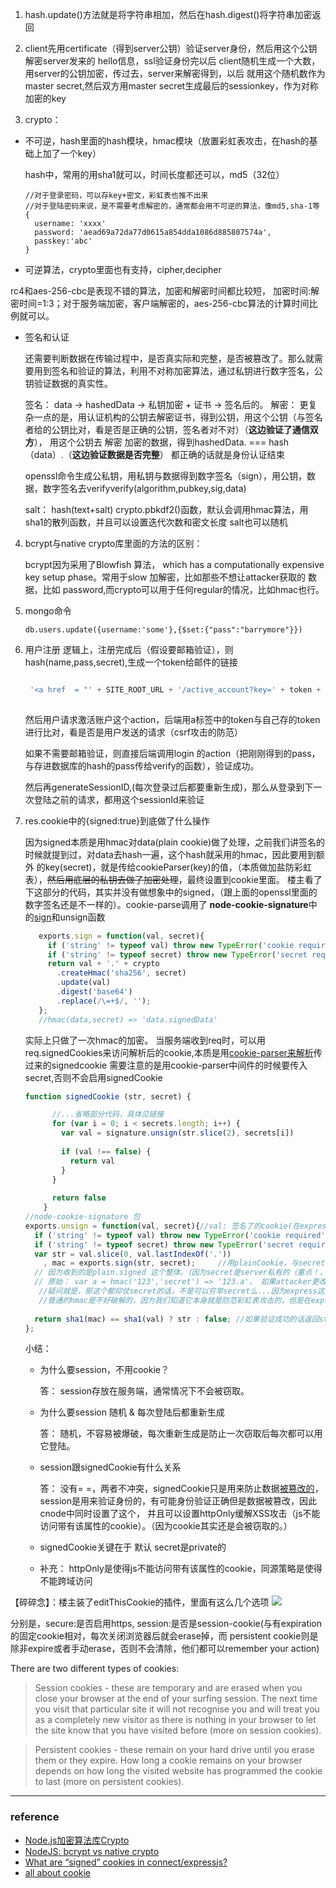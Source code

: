 1. hash.update()方法就是将字符串相加，然后在hash.digest()将字符串加密返回
2. client先用certificate（得到server公钥）验证server身份，然后用这个公钥解密server发来的
hello信息，ssl验证身份完以后 client随机生成一个大数，用server的公钥加密，传过去，server来解密得到，以后
就用这个随机数作为master secret,然后双方用master secret生成最后的sessionkey，作为对称加密的key

3. crypto：

 - 不可逆，hash里面的hash模块，hmac模块（放置彩虹表攻击，在hash的基础上加了一个key）

    hash中，常用的用sha1就可以，时间长度都还可以，md5（32位）
    
    ```
    //对于登录密码，可以存key+密文，彩虹表也推不出来
    //对于登陆密码来说，是不需要考虑解密的，通常都会用不可逆的算法，像md5,sha-1等
    {
      username: 'xxxx'
      password: 'aead69a72da77d0615a854dda1086d885807574a',
      passkey:'abc'
    }
    ```
  - 可逆算法，crypto里面也有支持，cipher,decipher
  
  rc4和aes-256-cbc是表现不错的算法，加密和解密时间都比较短，
  加密时间:解密时间=1:3；对于服务端加密，客户端解密的，aes-256-cbc算法的计算时间比例就可以。
  
  - 签名和认证
  
    还需要判断数据在传输过程中，是否真实际和完整，是否被篡改了。那么就需要用到签名和验证的算法，利用不对称加密算法，通过私钥进行数字签名，公钥验证数据的真实性。
    
    签名： data -> hashedData -> 私钥加密 + 证书 -> 签名后的。
    解密： 更复杂一点的是，用认证机构的公钥去解密证书，得到公钥，用这个公钥（与签名者给的公钥比对，看是否是正确的公钥，签名者对不对）（**这边验证了通信双方**），
    用这个公钥去 解密 加密的数据，得到hashedData. === hash（data）.（**这边验证数据是否完整**）
    都正确的话就是身份认证结束
    
    openssl命令生成公私钥，用私钥与数据得到数字签名（sign），用公钥，数据，数字签名去verifyverify(algorithm,pubkey,sig,data)
    
    salt： hash(text+salt)  crypto.pbkdf2()函数，默认会调用hmac算法，用sha1的散列函数，并且可以设置迭代次数和密文长度
    salt也可以随机
    
    
    
 4. bcrypt与native crypto库里面的方法的区别：
    
    bcrypt因为采用了Blowfish 算法， which has a computationally expensive key setup phase。常用于slow 加解密，比如那些不想让attacker获取的
    数据，比如 password,而crypto可以用于任何regular的情况，比如hmac也行。
 
 5. mongo命令
 
     ```
     db.users.update({username:'some'},{$set:{"pass":"barrymore"}}) 
     ```
 
 6. 用户注册
 逻辑上，注册完成后（假设要邮箱验证），则hash(name,pass,secret),生成一个token给邮件的链接
 
     ```javascript
     
      '<a href  = "' + SITE_ROOT_URL + '/active_account?key=' + token + '&name=' + name + '">激活链接</a>' 
  
     ```
 
    然后用户请求激活账户这个action，后端用a标签中的token与自己存的token进行比对，看是否是用户发送的请求（csrf攻击的防范）
 
    如果不需要邮箱验证，则直接后端调用login 的action（把刚刚得到的pass，与存进数据库的hash的pass传给verify的函数），验证成功。
    
    然后再generateSessionID,(每次登录过后都要重新生成)，那么从登录到下一次登陆之前的请求，都用这个sessionId来验证
    
 7. res.cookie中的{signed:true}到底做了什么操作
 
     因为signed本质是用hmac对data(plain cookie)做了处理，之前我们讲签名的时候就提到过，对data去hash一遍，这个hash就采用的hmac，因此要用到额外
     的key(secret)，就是传给cookieParser(key)的值，（本质做加盐防彩虹表），~~然后用底层的私钥去做了加密处理~~，最终设置到cookie里面。
     楼主看了下这部分的代码，其实并没有做想象中的signed，（跟上面的openssl里面的数字签名还是不一样的）。cookie-parse调用了
     **node-cookie-signature**中的[sign](https://github.com/tj/node-cookie-signature/blob/60f3be29232145e445aada51d520d370b0a52161/index.js#L16)和unsign函数
     
     ```Javascript
        exports.sign = function(val, secret){
          if ('string' != typeof val) throw new TypeError('cookie required');
          if ('string' != typeof secret) throw new TypeError('secret required');
          return val + '.' + crypto
            .createHmac('sha256', secret)
            .update(val)
            .digest('base64')
            .replace(/\=+$/, '');
        };
        //hmac(data,secret) => 'data.signedData'
    
    ```
    实际上只做了一次hmac的加密。
    当服务端收到req时，可以用req.signedCookies来访问解析后的cookie,本质是用[cookie-parser来解析](https://github.com/expressjs/cookie-parser/blob/master/index.js#L128)传过来的signedcookie
    需要注意的是用cookie-parser中间件的时候要传入secret,否则不会启用signedCookie
    
    ```javascript
    function signedCookie (str, secret) {
    
          //...省略部分代码，具体见链接
          for (var i = 0; i < secrets.length; i++) {
            var val = signature.unsign(str.slice(2), secrets[i])
        
            if (val !== false) {
              return val
            }
          }
        
          return false
        }
    //node-cookie-signature 包
    exports.unsign = function(val, secret){//val: 签名了的cookie(在express这边返回的实际上是刑如：`${plainCookie}.${sign(plainCookie,secret}`的值)）
      if ('string' != typeof val) throw new TypeError('cookie required');
      if ('string' != typeof secret) throw new TypeError('secret required');
      var str = val.slice(0, val.lastIndexOf('.'))
        , mac = exports.sign(str, secret);     //用plainCookie，与secret去再次hmac得到的值，与收到的signed去比对，因为hmac不可逆..所以需要知道原始的plainData去重复操作验证
      // 因为收到的是plain.signed 这个整体。（因为secret是server私有的（重点！，attacker无法知晓）），所以如果更改了这个,就会导致验证失败。
      // 原始： var a = hmac('123','secret') => '123.a'， 如果attacker更改为'123.b' hmac(123,secret)！== '123.b'，验证失败
       //疑问就是，那这个都仰仗secret的话，不是可以穷举secret么...因为express这边显示的把plain给写出来了，应该很容易穷举啊.
       //普通的hmac是不好破解的，因为我们知道它本身就是防范彩虹表攻击的，但是在express这边，感觉有点不安全...
   
      return sha1(mac) == sha1(val) ? str : false; //如果验证成功的话返回str,就是req.signedCookie
    };


    ```
    
    小结：
    
    - 为什么要session，不用cookie？
    
        答： session存放在服务端，通常情况下不会被窃取。
    - 为什么要session 随机 & 每次登陆后都重新生成
    
        答： 随机，不容易被爆破，每次重新生成是防止一次窃取后每次都可以用它登陆。
    
    - session跟signedCookie有什么关系
    
        答： 没有= =，两者不冲突，signedCookie只是用来防止数据[被篡改的](http://www.ciphertech.com.tw/Datasheet/imperva/knowledgeBase/Cookie_Poisoning.htm)，session是用来验证身份的，有可能身份验证正确但是数据被篡改，因此cnode中同时设置了这个，
    并且可以设置httpOnly缓解XSS攻击（js不能访问带有该属性的cookie）。（因为cookie其实还是会被窃取的。）
    
    - signedCookie关键在于 默认 secret是private的
    
    - 补充： httpOnly是使得js不能访问带有该属性的cookie，同源策略是使得不能跨域访问
    
    
   【碎碎念】：楼主装了editThisCookie的插件，里面有这么几个选项
    ![](http://p1.bqimg.com/567571/09169556d6276b44.jpg)
    
   分别是，secure:是否启用https, session:是否是session-cookie(与有expiration的固定cookie相对，每次关闭浏览器后就会erase掉，而
    persistent cookie则是除非expire或者手动erase，否则不会清除，他们都可以remember your action)
    
   There are two different types of cookies:
    
   > Session cookies - these are temporary and are erased when you close your browser at the end of your surfing session. The next time you visit that particular site it will not recognise you and will treat you as a completely new visitor as there is nothing in your browser to let the site know that you have visited before (more on session cookies).
    
   > Persistent cookies - these remain on your hard drive until you erase them or they expire. How long a cookie remains on your browser depends on how long the visited website has programmed the cookie to last (more on persistent cookies).
    
    
   ---
    
    
  ### reference
    
   - [Node.js加密算法库Crypto](http://ju.outofmemory.cn/entry/118198)
   - [NodeJS: bcrypt vs native crypto](http://stackoverflow.com/questions/6951867/nodejs-bcrypt-vs-native-crypto)
   - [What are “signed” cookies in connect/expressjs?](http://stackoverflow.com/questions/11897965/what-are-signed-cookies-in-connect-expressjs)
   - [all about cookie](http://www.allaboutcookies.org/manage-cookies/index.html)